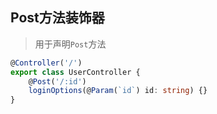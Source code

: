 ## Post方法装饰器
> 用于声明`Post`方法

```ts
@Controller('/')
export class UserController {
    @Post('/:id')
    loginOptions(@Param(`id`) id: string) {}
}
```